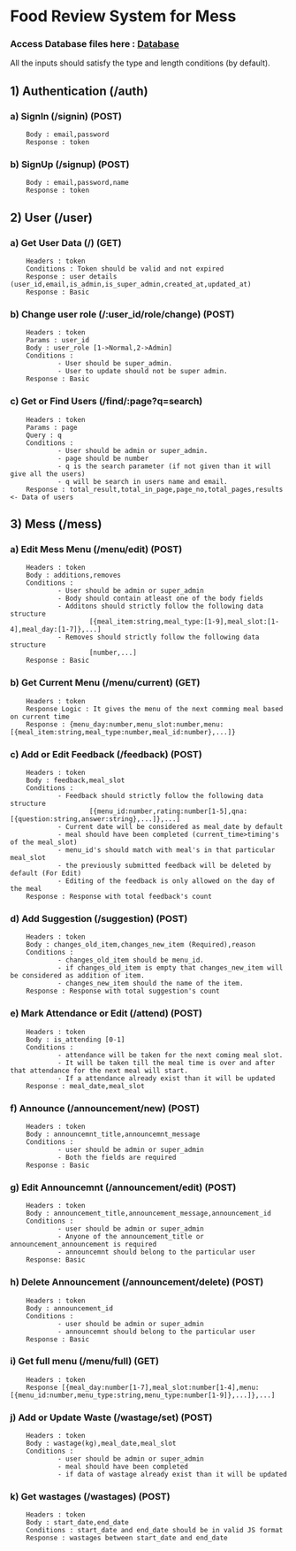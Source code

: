 # Food Review System for Mess
### Access Database files here : <a href="https://drive.google.com/drive/folders/1GEeO9Fp8JepQYJYBITMxHt7NnGt9qwR9?usp=sharing">Database</a>
All the inputs should satisfy the type and length conditions (by default).

## 1) Authentication (/auth)
### a) SignIn (/signin) (POST)
        Body : email,password
        Response : token
### b) SignUp (/signup) (POST)
        Body : email,password,name
        Response : token
## 2) User (/user)
### a) Get User Data (/) (GET)
        Headers : token
        Conditions : Token should be valid and not expired
        Response : user details (user_id,email,is_admin,is_super_admin,created_at,updated_at)
        Response : Basic
### b) Change user role (/:user_id/role/change) (POST)
        Headers : token
        Params : user_id
        Body : user_role [1->Normal,2->Admin]
        Conditions : 
                - User should be super_admin.
                - User to update should not be super admin.
        Response : Basic
### c) Get or Find Users (/find/:page?q=search)
        Headers : token
        Params : page
        Query : q
        Conditions :
                - User should be admin or super_admin.
                - page should be number
                - q is the search parameter (if not given than it will give all the users)
                - q will be search in users name and email.
        Response : total_result,total_in_page,page_no,total_pages,results <- Data of users
## 3) Mess (/mess)
### a) Edit Mess Menu (/menu/edit) (POST)
        Headers : token
        Body : additions,removes
        Conditions : 
                - User should be admin or super_admin
                - Body should contain atleast one of the body fields
                - Additons should strictly follow the following data structure
                        [{meal_item:string,meal_type:[1-9],meal_slot:[1-4],meal_day:[1-7]},...]
                - Removes should strictly follow the following data structure
                        [number,...]
        Response : Basic
### b) Get Current Menu (/menu/current) (GET)
        Headers : token
        Response Logic : It gives the menu of the next comming meal based on current time
        Response : {menu_day:number,menu_slot:number,menu:[{meal_item:string,meal_type:number,meal_id:number},...]}
### c) Add or Edit Feedback (/feedback) (POST)
        Headers : token
        Body : feedback,meal_slot
        Conditions :
                - Feedback should strictly follow the following data structure 
                        [{menu_id:number,rating:number[1-5],qna:[{question:string,answer:string},...]},...]
                - Current date will be considered as meal_date by default 
                - meal should have been completed (current_time>timing's of the meal_slot)
                - menu_id's should match with meal's in that particular meal_slot
                - the previously submitted feedback will be deleted by default (For Edit)
                - Editing of the feedback is only allowed on the day of the meal  
        Response : Response with total feedback's count
### d) Add Suggestion (/suggestion) (POST)
        Headers : token
        Body : changes_old_item,changes_new_item (Required),reason
        Conditions : 
                - changes_old_item should be menu_id.
                - if changes_old_item is empty that changes_new_item will be considered as addition of item.
                - changes_new_item should the name of the item.
        Response : Response with total suggestion's count
### e) Mark Attendance or Edit (/attend) (POST)
        Headers : token
        Body : is_attending [0-1]
        Conditions :
                - attendance will be taken for the next coming meal slot.
                - It will be taken till the meal time is over and after that attendance for the next meal will start.
                - If a attendance already exist than it will be updated
        Response : meal_date,meal_slot
### f) Announce (/announcement/new) (POST)
        Headers : token
        Body : announcemnt_title,announcemnt_message
        Conditions : 
                - user should be admin or super_admin
                - Both the fields are required
        Response : Basic
### g) Edit Announcemnt (/announcement/edit) (POST)
        Headers : token
        Body : announcement_title,announcement_message,announcement_id
        Conditions : 
                - user should be admin or super_admin
                - Anyone of the announcement_title or announcement_announcement is required
                - announcemnt should belong to the particular user
        Response: Basic
### h) Delete Announcement (/announcement/delete) (POST)
        Headers : token
        Body : announcement_id
        Conditions :
                - user should be admin or super_admin
                - announcemnt should belong to the particular user
        Response : Basic
### i) Get full menu (/menu/full) (GET)
        Headers : token
        Response [{meal_day:number[1-7],meal_slot:number[1-4],menu:[{menu_id:number,menu_type:string,menu_type:number[1-9]},...]},...]
### j) Add or Update Waste (/wastage/set) (POST)
        Headers : token
        Body : wastage(kg),meal_date,meal_slot
        Conditions : 
                - user should be admin or super_admin
                - meal should have been completed
                - if data of wastage already exist than it will be updated
### k) Get wastages (/wastages) (POST)
        Headers : token
        Body : start_date,end_date
        Conditions : start_date and end_date should be in valid JS format
        Response : wastages between start_date and end_date
